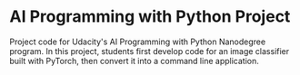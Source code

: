 # AI Programming with Python Project

Project code for Udacity's AI Programming with Python Nanodegree program. In this project, students first develop code
for an image classifier built with PyTorch, then convert it into a command line application.
